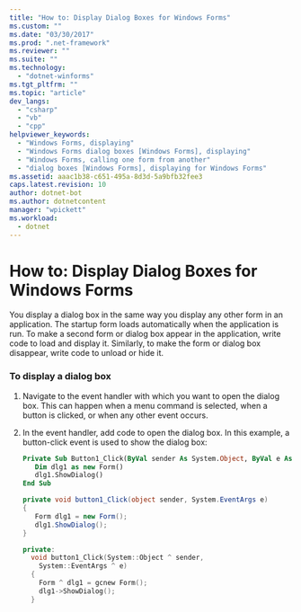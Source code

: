 ```yaml
---
title: "How to: Display Dialog Boxes for Windows Forms"
ms.custom: ""
ms.date: "03/30/2017"
ms.prod: ".net-framework"
ms.reviewer: ""
ms.suite: ""
ms.technology: 
  - "dotnet-winforms"
ms.tgt_pltfrm: ""
ms.topic: "article"
dev_langs: 
  - "csharp"
  - "vb"
  - "cpp"
helpviewer_keywords: 
  - "Windows Forms, displaying"
  - "Windows Forms dialog boxes [Windows Forms], displaying"
  - "Windows Forms, calling one form from another"
  - "dialog boxes [Windows Forms], displaying for Windows Forms"
ms.assetid: aaac1b38-c651-495a-8d3d-5a9bfb32fee3
caps.latest.revision: 10
author: dotnet-bot
ms.author: dotnetcontent
manager: "wpickett"
ms.workload: 
  - dotnet
---
```

# How to: Display Dialog Boxes for Windows Forms
You display a dialog box in the same way you display any other form in an application. The startup form loads automatically when the application is run. To make a second form or dialog box appear in the application, write code to load and display it. Similarly, to make the form or dialog box disappear, write code to unload or hide it.  
  
### To display a dialog box  
  
1.  Navigate to the event handler with which you want to open the dialog box. This can happen when a menu command is selected, when a button is clicked, or when any other event occurs.  
  
2.  In the event handler, add code to open the dialog box. In this example, a button-click event is used to show the dialog box:  
  
    ```vb  
    Private Sub Button1_Click(ByVal sender As System.Object, ByVal e As System.EventArgs) Handles Button1.Click  
       Dim dlg1 as new Form()  
       dlg1.ShowDialog()  
    End Sub  
    ```  
  
    ```csharp  
    private void button1_Click(object sender, System.EventArgs e)   
    {  
       Form dlg1 = new Form();  
       dlg1.ShowDialog();  
    }  
    ```  
  
    ```cpp  
    private:   
      void button1_Click(System::Object ^ sender,  
        System::EventArgs ^ e)  
      {  
        Form ^ dlg1 = gcnew Form();  
        dlg1->ShowDialog();  
      }  
    ```

